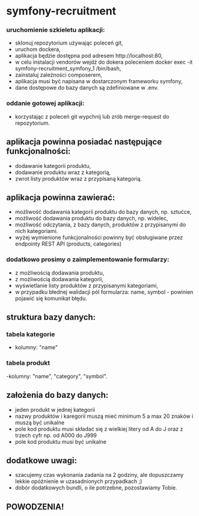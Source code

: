 # symfony-recruitment

### uruchomienie szkieletu aplikacji:
  - sklonuj repozytorium używając poleceń git,
  - uruchom dockera,
  - aplikacja będzie dostępna pod adresem http://localhost:80,
  - w celu instalacji vendorów wejdź do dokera poleceniem docker exec -it symfony-recruitment_symfony_1 /bin/bash,
  - zainstaluj zależności composerem,
  - aplikacja musi być napisana w dostarczonym frameworku symfony,
  - dane dostępowe do bazy danych są zdefiniowane w .env.
  
### oddanie gotowej aplikacji:
  - korzystając z poleceń git wypchnij lub zrób merge-request do repozytorium.

## aplikacja powinna posiadać następujące funkcjonalności:
- dodawanie kategorii produktu,
- dodawanie produktu wraz z kategorią,
- zwrot listy produktów wraz z przypisaną kategorią.

## aplikacja powinna zawierać: 
- możliwość dodawania kategorii produktu do bazy danych, np. sztućce, 
- możliwość dodawania produktu do bazy danych, np. widelec,
- możliwość odczytania, z bazy danych, produktów z przypisanymi do nich kategoriami.
- wyżej wymienione funkcjonalności powinny być obsługiwane przez endpointy REST API (products, categories)

### dodatkowo prosimy o zaimplementowanie formularzy:
- z możliwością dodawania produktu,
- z możliwością  dodawania kategorii,
- wyświetlanie listy produktów z przypisanymi kategoriami,
- w przypadku błednej walidacji pól formularza: name, symbol - powinien pojawić się komunikat błędu.

## struktura bazy danych:

### tabela kategorie
- kolumny: "name"

### tabela produkt
  -kolumny: "name", "category", "symbol".

## założenia do bazy danych:
- jeden produkt w jednej kategorii
- nazwy produktów i karegorii muszą mieć minimum 5 a max 20 znaków i muszą być unikalne
- pole kod produktu musi składać się z wielkiej litery od A do J oraz z trzech cyfr np. od A000 do J999
- pole kod produktu musi być unikalne

## dodatkowe uwagi:
  - szacujemy czas wykonania zadania na 2 godziny, ale dopuszczamy lekkie opóźnienie w uzasadnionych przypadkach ;)
  - dobór dodatkowych bundli, o ile potrzebne, pozostawiamy Tobie.

## POWODZENIA!
